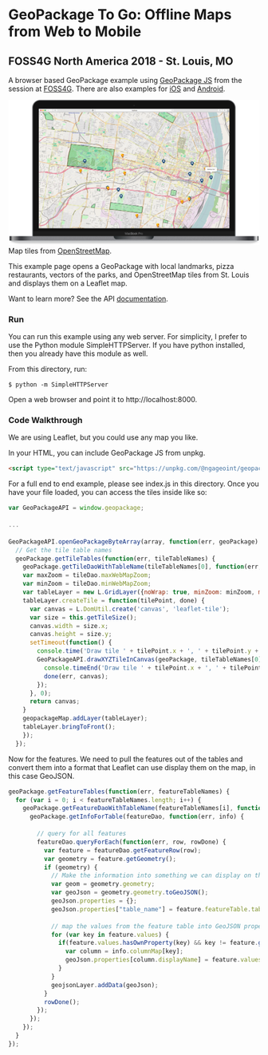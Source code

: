 # GeoPackage To Go: Offline Maps from Web to Mobile
## FOSS4G North America 2018 - St. Louis, MO

A browser based GeoPackage example using [GeoPackage JS](https://github.com/ngageoint/geopackage-js) from the session at [FOSS4G](https://2018.foss4g-na.org/session/geopackage-go-offline-maps-web-mobile). There are also examples for [iOS](https://github.com/ngageoint/geopackage-ios/tree/master/docs/examples/swift/GeoPackage-to-go-iOS) and [Android](https://github.com/ngageoint/geopackage-android-map/tree/master/docs/examples/kotlin/GeoPackageToGoAndroid).

![GeoPackage-JS Example Screenshot](gpjs.png)
Map tiles from [OpenStreetMap](https://www.openstreetmap.org/).

This example page opens a GeoPackage with local landmarks, pizza restaurants, vectors of the parks, and OpenStreetMap tiles from St. Louis and displays them on a Leaflet map.

Want to learn more? See the API [documentation](http://ngageoint.github.io/geopackage-js/jsdoc/module-geoPackage-GeoPackage.html).

### Run

You can run this example using any web server. For simplicity, I prefer to use the Python module SimpleHTTPServer. If you have python installed, then you already have this module as well.

From this directory, run:

```
$ python -m SimpleHTTPServer
```

Open a web browser and point it to http://localhost:8000.

### Code Walkthrough

We are using Leaflet, but you could use any map you like.

In your HTML, you can include GeoPackage JS from unpkg.

```html
<script type="text/javascript" src="https://unpkg.com/@ngageoint/geopackage/dist/geopackage.min.js"></script>
```

For a full end to end example, please see index.js in this directory. Once you have your file loaded, you can access the tiles inside like so:

```javascript
var GeoPackageAPI = window.geopackage;

...

GeoPackageAPI.openGeoPackageByteArray(array, function(err, geoPackage) { // Now you can operate on the GeoPackage
  // Get the tile table names
  geoPackage.getTileTables(function(err, tileTableNames) {
    geoPackage.getTileDaoWithTableName(tileTableNames[0], function(err, tileDao) { // We know we have one tile layer, loop if you have more.
    var maxZoom = tileDao.maxWebMapZoom;
    var minZoom = tileDao.minWebMapZoom;
    var tableLayer = new L.GridLayer({noWrap: true, minZoom: minZoom, maxZoom: maxZoom});
    tableLayer.createTile = function(tilePoint, done) {
      var canvas = L.DomUtil.create('canvas', 'leaflet-tile');
      var size = this.getTileSize();
      canvas.width = size.x;
      canvas.height = size.y;
      setTimeout(function() {
        console.time('Draw tile ' + tilePoint.x + ', ' + tilePoint.y + ' zoom: ' + tilePoint.z);
        GeoPackageAPI.drawXYZTileInCanvas(geoPackage, tileTableNames[0], tilePoint.x, tilePoint.y, tilePoint.z, size.x, size.y, canvas, function(err) {
          console.timeEnd('Draw tile ' + tilePoint.x + ', ' + tilePoint.y + ' zoom: ' + tilePoint.z);
          done(err, canvas);
        });
      }, 0);
      return canvas;
    }
    geopackageMap.addLayer(tableLayer);
    tableLayer.bringToFront();
    });
  });

```

Now for the features. We need to pull the features out of the tables and convert them into a format that Leaflet can use display them on the map, in this case GeoJSON.

```javascript
geoPackage.getFeatureTables(function(err, featureTableNames) {
  for (var i = 0; i < featureTableNames.length; i++) {
    geoPackage.getFeatureDaoWithTableName(featureTableNames[i], function(err, featureDao) {
      geoPackage.getInfoForTable(featureDao, function(err, info) {

        // query for all features
        featureDao.queryForEach(function(err, row, rowDone) {
          var feature = featureDao.getFeatureRow(row);
          var geometry = feature.getGeometry();
          if (geometry) {
            // Make the information into something we can display on the map with leaflet
            var geom = geometry.geometry;
            var geoJson = geometry.geometry.toGeoJSON();
            geoJson.properties = {};
            geoJson.properties["table_name"] = feature.featureTable.table_name;

            // map the values from the feature table into GeoJSON properties we can use to style the map and show a popup
            for (var key in feature.values) {
              if(feature.values.hasOwnProperty(key) && key != feature.getGeometryColumn().name) {
                var column = info.columnMap[key];
                geoJson.properties[column.displayName] = feature.values[key];
              }
            }
            geojsonLayer.addData(geoJson);
          }
          rowDone();
        });
      });
    });
  }
});
```

